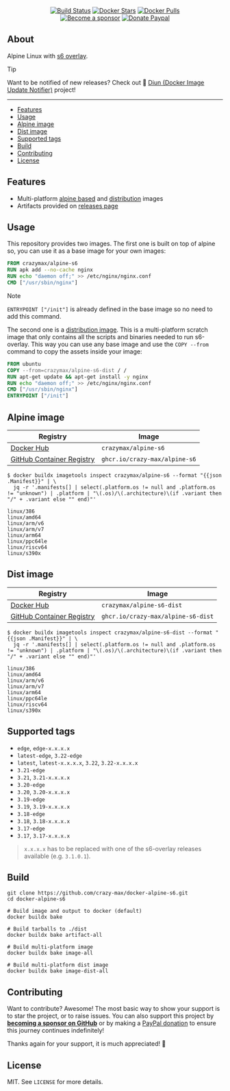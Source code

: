 <p align="center">
  <a href="https://github.com/crazy-max/docker-alpine-s6/actions?workflow=build"><img src="https://img.shields.io/github/actions/workflow/status/crazy-max/docker-alpine-s6/build.yml?branch=master&label=build&logo=github&style=flat-square" alt="Build Status"></a>
  <a href="https://hub.docker.com/r/crazymax/alpine-s6/"><img src="https://img.shields.io/docker/stars/crazymax/alpine-s6.svg?style=flat-square&logo=docker" alt="Docker Stars"></a>
  <a href="https://hub.docker.com/r/crazymax/alpine-s6/"><img src="https://img.shields.io/docker/pulls/crazymax/alpine-s6.svg?style=flat-square&logo=docker" alt="Docker Pulls"></a>
  <br /><a href="https://github.com/sponsors/crazy-max"><img src="https://img.shields.io/badge/sponsor-crazy--max-181717.svg?logo=github&style=flat-square" alt="Become a sponsor"></a>
  <a href="https://www.paypal.me/crazyws"><img src="https://img.shields.io/badge/donate-paypal-00457c.svg?logo=paypal&style=flat-square" alt="Donate Paypal"></a>
</p>

## About

Alpine Linux with [s6 overlay](https://github.com/just-containers/s6-overlay/).

> [!TIP] 
> Want to be notified of new releases? Check out 🔔 [Diun (Docker Image Update Notifier)](https://github.com/crazy-max/diun)
> project!

___

* [Features](#features)
* [Usage](#usage)
* [Alpine image](#alpine-image)
* [Dist image](#dist-image)
* [Supported tags](#supported-tags)
* [Build](#build)
* [Contributing](#contributing)
* [License](#license)

## Features

* Multi-platform [alpine based](#alpine-image) and [distribution](#dist-image) images
* Artifacts provided on [releases page](https://github.com/crazy-max/docker-alpine-s6/releases)

## Usage

This repository provides two images. The first one is built on top of alpine
so, you can use it as a base image for your own images:

```dockerfile
FROM crazymax/alpine-s6
RUN apk add --no-cache nginx
RUN echo "daemon off;" >> /etc/nginx/nginx.conf
CMD ["/usr/sbin/nginx"]
```

> [!NOTE]
> `ENTRYPOINT ["/init"]` is already defined in the base image so no need to add
> this command.

The second one is a [distribution image](#dist-image). This is a
multi-platform scratch image that only contains all the scripts and binaries
needed to run s6-overlay. This way you can use any base image and use the
`COPY --from` command to copy the assets inside your image:

```dockerfile
FROM ubuntu
COPY --from=crazymax/alpine-s6-dist / /
RUN apt-get update && apt-get install -y nginx
RUN echo "daemon off;" >> /etc/nginx/nginx.conf
CMD ["/usr/sbin/nginx"]
ENTRYPOINT ["/init"]
```

## Alpine image

| Registry                                                                                             | Image                         |
|------------------------------------------------------------------------------------------------------|-------------------------------|
| [Docker Hub](https://hub.docker.com/r/crazymax/alpine-s6/)                                           | `crazymax/alpine-s6`          |
| [GitHub Container Registry](https://github.com/users/crazy-max/packages/container/package/alpine-s6) | `ghcr.io/crazy-max/alpine-s6` |

```
$ docker buildx imagetools inspect crazymax/alpine-s6 --format "{{json .Manifest}}" | \
  jq -r '.manifests[] | select(.platform.os != null and .platform.os != "unknown") | .platform | "\(.os)/\(.architecture)\(if .variant then "/" + .variant else "" end)"'

linux/386
linux/amd64
linux/arm/v6
linux/arm/v7
linux/arm64
linux/ppc64le
linux/riscv64
linux/s390x
```

## Dist image

| Registry                                                                                                  | Image                              |
|-----------------------------------------------------------------------------------------------------------|------------------------------------|
| [Docker Hub](https://hub.docker.com/r/crazymax/alpine-s6-dist/)                                           | `crazymax/alpine-s6-dist`          |
| [GitHub Container Registry](https://github.com/users/crazy-max/packages/container/package/alpine-s6-dist) | `ghcr.io/crazy-max/alpine-s6-dist` |

```
$ docker buildx imagetools inspect crazymax/alpine-s6-dist --format "{{json .Manifest}}" | \
  jq -r '.manifests[] | select(.platform.os != null and .platform.os != "unknown") | .platform | "\(.os)/\(.architecture)\(if .variant then "/" + .variant else "" end)"'

linux/386
linux/amd64
linux/arm/v6
linux/arm/v7
linux/arm64
linux/ppc64le
linux/riscv64
linux/s390x
```

## Supported tags

* `edge`, `edge-x.x.x.x`
* `latest-edge`, `3.22-edge`
* `latest`, `latest-x.x.x.x`, `3.22`, `3.22-x.x.x.x`
* `3.21-edge`
* `3.21`, `3.21-x.x.x.x`
* `3.20-edge`
* `3.20`, `3.20-x.x.x.x`
* `3.19-edge`
* `3.19`, `3.19-x.x.x.x`
* `3.18-edge`
* `3.18`, `3.18-x.x.x.x`
* `3.17-edge`
* `3.17`, `3.17-x.x.x.x`

> `x.x.x.x` has to be replaced with one of the s6-overlay releases available (e.g. `3.1.0.1`).

## Build

```shell
git clone https://github.com/crazy-max/docker-alpine-s6.git
cd docker-alpine-s6

# Build image and output to docker (default)
docker buildx bake

# Build tarballs to ./dist
docker buildx bake artifact-all

# Build multi-platform image
docker buildx bake image-all

# Build multi-platform dist image
docker buildx bake image-dist-all
```

## Contributing

Want to contribute? Awesome! The most basic way to show your support is to star
the project, or to raise issues. You can also support this project by [**becoming a sponsor on GitHub**](https://github.com/sponsors/crazy-max)
or by making a [PayPal donation](https://www.paypal.me/crazyws) to ensure this
journey continues indefinitely!

Thanks again for your support, it is much appreciated! :pray:

## License

MIT. See `LICENSE` for more details.
